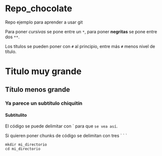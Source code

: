 # Repo_chocolate
Repo ejemplo para aprender a usar git

Para poner *cursivas* se pone entre un `*`, para poner **negritas** se pone entre dos `**`.

Los títulos se pueden poner con `#` al principio, entre más `#` menos nivel de título.

# Titulo muy grande
## Título menos grande
### Ya parece un subtítulo chiquitín
#### Subtitulito

El código se puede delimitar con \` para que `se vea así`. 

Si quieren poner chunks de código se delimitan con tres \` \` \`


```
mkdir mi_directorio
cd mi_directorio
```
